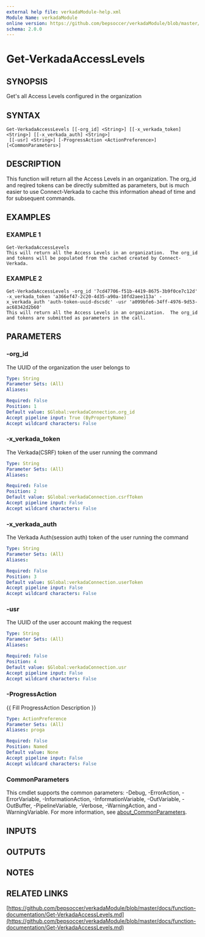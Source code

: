 ```yaml
---
external help file: verkadaModule-help.xml
Module Name: verkadaModule
online version: https://github.com/bepsoccer/verkadaModule/blob/master/docs/function-documentation/Get-VerkadaAccessLevels.md
schema: 2.0.0
---
```


# Get-VerkadaAccessLevels

## SYNOPSIS
Get's all Access Levels configured in the organization

## SYNTAX

```
Get-VerkadaAccessLevels [[-org_id] <String>] [[-x_verkada_token] <String>] [[-x_verkada_auth] <String>]
 [[-usr] <String>] [-ProgressAction <ActionPreference>] [<CommonParameters>]
```

## DESCRIPTION
This function will return all the Access Levels in an organization.
The org_id and reqired tokens can be directly submitted as parameters, but is much easier to use Connect-Verkada to cache this information ahead of time and for subsequent commands.

## EXAMPLES

### EXAMPLE 1
```
Get-VerkadaAccessLevels
This will return all the Access Levels in an organization.  The org_id and tokens will be populated from the cached created by Connect-Verkada.
```

### EXAMPLE 2
```
Get-VerkadaAccessLevels -org_id '7cd47706-f51b-4419-8675-3b9f0ce7c12d' -x_verkada_token 'a366ef47-2c20-4d35-a90a-10fd2aee113a' -x_verkada_auth 'auth-token-uuid-dscsdc' -usr 'a099bfe6-34ff-4976-9d53-ac68342d2b60'
This will return all the Access Levels in an organization.  The org_id and tokens are submitted as parameters in the call.
```

## PARAMETERS

### -org_id
The UUID of the organization the user belongs to

```yaml
Type: String
Parameter Sets: (All)
Aliases:

Required: False
Position: 1
Default value: $Global:verkadaConnection.org_id
Accept pipeline input: True (ByPropertyName)
Accept wildcard characters: False
```

### -x_verkada_token
The Verkada(CSRF) token of the user running the command

```yaml
Type: String
Parameter Sets: (All)
Aliases:

Required: False
Position: 2
Default value: $Global:verkadaConnection.csrfToken
Accept pipeline input: False
Accept wildcard characters: False
```

### -x_verkada_auth
The Verkada Auth(session auth) token of the user running the command

```yaml
Type: String
Parameter Sets: (All)
Aliases:

Required: False
Position: 3
Default value: $Global:verkadaConnection.userToken
Accept pipeline input: False
Accept wildcard characters: False
```

### -usr
The UUID of the user account making the request

```yaml
Type: String
Parameter Sets: (All)
Aliases:

Required: False
Position: 4
Default value: $Global:verkadaConnection.usr
Accept pipeline input: False
Accept wildcard characters: False
```

### -ProgressAction
{{ Fill ProgressAction Description }}

```yaml
Type: ActionPreference
Parameter Sets: (All)
Aliases: proga

Required: False
Position: Named
Default value: None
Accept pipeline input: False
Accept wildcard characters: False
```

### CommonParameters
This cmdlet supports the common parameters: -Debug, -ErrorAction, -ErrorVariable, -InformationAction, -InformationVariable, -OutVariable, -OutBuffer, -PipelineVariable, -Verbose, -WarningAction, and -WarningVariable. For more information, see [about_CommonParameters](http://go.microsoft.com/fwlink/?LinkID=113216).

## INPUTS

## OUTPUTS

## NOTES

## RELATED LINKS

[https://github.com/bepsoccer/verkadaModule/blob/master/docs/function-documentation/Get-VerkadaAccessLevels.md](https://github.com/bepsoccer/verkadaModule/blob/master/docs/function-documentation/Get-VerkadaAccessLevels.md)

